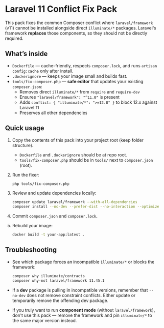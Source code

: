 # Laravel 11 Conflict Fix Pack

This pack fixes the common Composer conflict where `laravel/framework` (v11) cannot be installed
alongside direct `illuminate/*` packages. Laravel's framework **replaces** those components,
so they should not be directly required.

## What’s inside
- `Dockerfile` — cache-friendly, respects `composer.lock`, and runs `artisan config:cache` only after install.
- `.dockerignore` — keeps your image small and builds fast.
- `tools/fix-composer.php` — **safe editor** that updates your existing `composer.json`:
    - Removes direct `illuminate/*` from `require` and `require-dev`
    - Ensures `"laravel/framework": "^11.0"` is present
    - Adds `conflict: { "illuminate/*": ">=12.0" }` to block 12.x against Laravel 11
    - Preserves all other dependencies

## Quick usage

1. Copy the contents of this pack into your project root (keep folder structure).
   - `Dockerfile` and `.dockerignore` should be at repo root.
   - `tools/fix-composer.php` should be in `tools/` next to `composer.json` (root).

2. Run the fixer:
   ```bash
   php tools/fix-composer.php
   ```

3. Review and update dependencies locally:
   ```bash
   composer update laravel/framework --with-all-dependencies
   composer install --no-dev --prefer-dist --no-interaction --optimize-autoloader
   ```

4. Commit `composer.json` and `composer.lock`.

5. Rebuild your image:
   ```bash
   docker build -t your-app:latest .
   ```

## Troubleshooting

- See which package forces an incompatible `illuminate/*` or blocks the framework:
  ```bash
  composer why illuminate/contracts
  composer why-not laravel/framework 11.45.1
  ```

- If a **dev** package is pulling in incompatible versions, remember that `--no-dev` does not remove
  constraint conflicts. Either update or temporarily remove the offending dev package.

- If you truly want to run **component mode** (without `laravel/framework`), don't use this pack —
  remove the framework and pin `illuminate/*` to the same major version instead.

